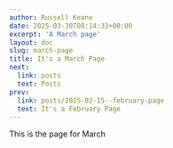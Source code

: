 ```yaml
---
author: Russell Keane
date: 2025-03-30T08:14:33+00:00
excerpt: 'A March page'
layout: doc
slug: march-page
title: It's a March Page
next:
  link: posts
  text: Posts
prev:
  link: posts/2025-02-15--february-page
  text: It's a February Page
---
```


This is the page for March
